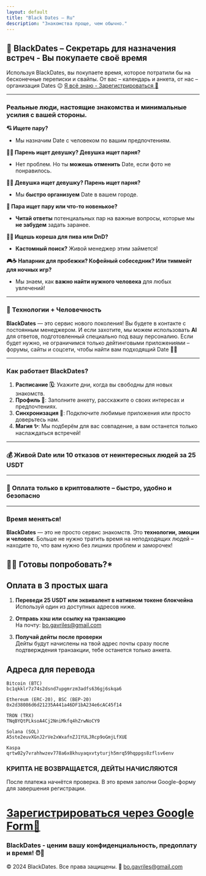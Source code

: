 ```yaml
---
layout: default
title: "Black Dates – Ru"
description: "Знакомства проще, чем обычно."
---
```


## 🖤 BlackDates – Секретарь для назначения встреч - Вы покупаете своё время

Используя BlackDates, вы покупаете время, которое потратили бы на бесконечные переписки и свайпы. От вас – календарь и анкета, от нас – организация Dates 😉 [Я всё знаю - Зарегистрироваться 🖤](signup.html)

---

### Реальные люди, настоящие знакомства и минимальные усилия с вашей стороны.

**💘 Ищете пару?**  
- Мы назначим Date с человеком по вашим предпочтениям.

**👦👧 Парень ищет девушку? Девушка ищет парня?**  
- Нет проблем. Но ты **можешь отменить** Date, если фото не понравилось.

**🏳️‍🌈 Девушка ищет девушку? Парень ищет парня?**  
- Мы **быстро организуем** Date в вашем городе.

**💑 Пара ищет пару или что-то новенькое?**  
- **Читай ответы** потенциальных пар на важные вопросы, которые мы **не забудем** задать заранее.

**🎲🍻 Ищешь кореша для пива или DnD?**  
- **Кастомный поиск?** Живой менеджер этим займется!

**🎮☕ Напарник для пробежки? Кофейный собеседник? Или тиммейт для ночных игр?**  
- Мы знаем, как **важно найти нужного человека** для любых увлечений!

---

### **🤖 Технологии + Человечность**

**BlackDates** — это сервис нового поколения! Вы будете в контакте с постоянным менеджером. И если захотите, мы можем использовать **AI** для ответов, подготовленный специально под вашу персоналию. Если будет нужно, не ограничимся только дейтинговыми приложениями – форумы, сайты и соцсети, чтобы найти вам подходящий Date 🖤✨

---

### **Как работает BlackDates?**

1. **Расписание 🗓️**: Укажите дни, когда вы свободны для новых знакомств.  
2. **Профиль 📝**: Заполните анкету, расскажите о своих интересах и предпочтениях.  
3. **Синхронизация 🔄**: Подключите любимые приложения или просто доверьтесь нам.  
4. **Магия ✨**: Мы подберём для вас совпадение, а вам останется только наслаждаться встречей!

---

### 💰 Живой Date или 10 отказов от неинтересных людей за **25 USDT**

---

### 🚀 Оплата **только в криптовалюте** – быстро, удобно и безопасно

---

### **Время меняться!**

**BlackDates** — это не просто сервис знакомств. Это **технологии, эмоции и человек**. Больше не нужно тратить время на неподходящих людей – находите то, что вам нужно без лишних проблем и заморочек!

## 🖤👄 Готовы попробовать?*

## **Оплата в 3 простых шага**  

1. **Переведи 25 USDT или эквивалент в нативном токене блокчейна**  
   Используй один из доступных адресов ниже.  

2. **Отправь хэш или ссылку на транзакцию**  
   На почту: [bo.gavriles@gmail.com](mailto:bo.gavriles@gmail.com)  

3. **Получай дейты после проверки**  
   Дейты будут начислены на твой адрес почты сразу после подтверждения транзакции, тебе останется только анкета.  

## **Адреса для перевода**  
```
Bitcoin (BTC) 
bc1qkklr7z74s2dsnd7upgmrzm3adfs636gj6skqa6

Ethereum (ERC-20), BSC (BEP-20)  
0x2d38086d6d21235A441a46DF1bA234e6cAC45f14

TRON (TRX)
TNqBYQtPLksoA4Cj2NniMkfq4hZrwNoCY9

Solana (SOL)
A5ste2euvXGnJ2rVe2xWxafnZJ1YULJRcp9oGmjLfXUE

Kaspa
qrtw02y7vrahhwzev778a6x8khuyaqxvtyturjh5mrq59hqppgs8zflsv6env

```
### **КРИПТА НЕ ВОЗВРАЩАЕТСЯ, ДЕЙТЫ НАЧИСЛЯЮТСЯ**

После платежа начнётся проверка. В это время заполни Google-форму для завершения регистрации.

# [Зарегистрироваться через Google Form🖤](signup.html)


### BlackDates - ценим вашу конфиденциальность, предоплату и время! ⏰🖤  


© 2024 BlackDates. Все права защищены. 🖤 bo.gavriles@gmail.com
